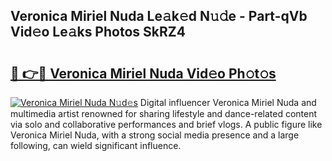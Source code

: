 ## Veronica Miriel Nuda Le𝚊k𝚎d N𝚞𝚍e - Part-qVb Vid𝚎o Le𝚊ks Photos SkRZ4

# <h2><a href="http://fbd7b16.evod.top/?m=Veronica+Miriel+Nuda">🔗 👉🔴 Veronica Miriel Nuda Vid𝚎o Ph𝚘t𝚘s</a></h2>

[![Veronica Miriel Nuda N𝚞d𝚎s](https://i.imgur.com/8V9OHl7.gif)](http://fbd7b16.evod.top/?m=Veronica+Miriel+Nuda)
Digital influencer Veronica Miriel Nuda and multimedia artist renowned for sharing lifestyle and dance-related content via solo and collaborative performances and brief vlogs. A public figure like Veronica Miriel Nuda, with a strong social media presence and a large following, can wield significant influence. 
